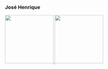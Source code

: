 ### José Henrique

 <div>
  <a href="https://github.com/jose-henrique-os">
  <img height="160em" src="https://github-readme-stats.vercel.app/api?username=jose-henrique-os&show_icons=true&theme=tokyonight&include_all_commits=true&count_private=true"/>
  <img height="160em" src="https://github-readme-stats.vercel.app/api/top-langs/?username=jose-henrique-os&layout=compact&langs_count=8&theme=tokyonight"/>
</div>
